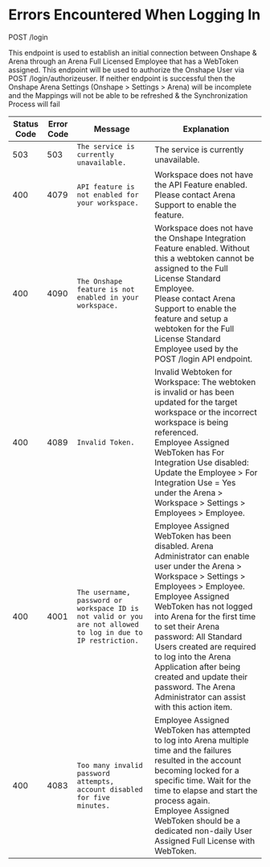 # Errors Encountered When Logging In
POST /login

This endpoint is used to establish an initial connection between Onshape & Arena through an Arena Full Licensed Employee that has a WebToken assigned. This endpoint will be used to authorize the Onshape User via POST /login/authorizeuser. If neither endpoint is successful then the Onshape Arena Settings \(Onshape &gt; Settings &gt; Arena\) will be incomplete and the Mappings will not be able to be refreshed & the Synchronization Process will fail


| Status Code<br> | Error Code<br> | Message<br> | Explanation<br> |
|  --- |  --- |  --- |  --- | 
| 503<br> | 503<br> |  ```The service is currently unavailable.```  | The service is currently unavailable.<br> |
| 400<br> | 4079<br> |  ```API feature is not enabled for your workspace.```  | Workspace does not have the API Feature enabled.<br>Please contact Arena Support to enable the feature.<br> |
| 400<br> | 4090<br> |  ```The Onshape feature is not enabled in your workspace.```  | Workspace does not have the Onshape Integration Feature enabled. Without this a webtoken cannot be assigned to the Full License Standard Employee.<br>Please contact Arena Support to enable the feature and setup a webtoken for the Full License Standard Employee used by the POST /login API endpoint.<br> |
| 400<br> | 4089<br> |  ```Invalid Token.```  | Invalid Webtoken for Workspace: The webtoken is invalid or has been updated for the target workspace or the incorrect workspace is being referenced.<br>Employee Assigned WebToken has For Integration Use disabled: Update the Employee &gt; For Integration Use = Yes under the Arena &gt; Workspace &gt; Settings &gt; Employees &gt; Employee.<br> |
| 400<br> | 4001<br> |  ```The username, password or workspace ID is not valid or you are not allowed to log in due to IP restriction.```  | Employee Assigned WebToken has been disabled. Arena Administrator can enable user under the Arena &gt; Workspace &gt; Settings &gt; Employees &gt; Employee.<br>Employee Assigned WebToken has not logged into Arena for the first time to set their Arena password: All Standard Users created are required to log into the Arena Application after being created and update their password. The Arena Administrator can assist with this action item.<br> |
| 400<br> | 4083<br> |  ```Too many invalid password attempts, account disabled for five minutes.```  | Employee Assigned WebToken has attempted to log into Arena multiple time and the failures resulted in the account becoming locked for a specific time. Wait for the time to elapse and start the process again.<br>Employee Assigned WebToken should be a dedicated non-daily User Assigned Full License with WebToken.<br> |

